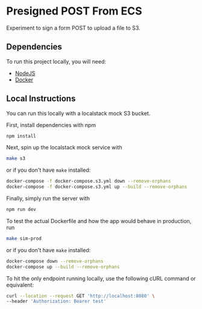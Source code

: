 # Presigned POST From ECS

Experiment to sign a form POST to upload a file to S3.

## Dependencies

To run this project locally, you will need:

- [NodeJS](https://nodejs.org/en/)
- [Docker](https://www.docker.com/)

## Local Instructions

You can run this locally with a localstack mock S3 bucket.

First, install dependencies with npm

```bash
npm install
```

Next, spin up the localstack mock service with

```bash
make s3
```

or if you don't have `make` installed:

```bash
docker-compose -f docker-compose.s3.yml down --remove-orphans
docker-compose -f docker-compose.s3.yml up --build --remove-orphans
```

Finally, simply run the server with

```bash
npm run dev
```

To test the actual Dockerfile and how the app would behave in production, run

```bash
make sim-prod
```

or if you don't have `make` installed:

```bash
docker-compose down --remove-orphans
docker-compose up --build --remove-orphans
```

To hit the only endpoint running locally, use the following cURL command or equivalent:

```bash
curl --location --request GET 'http://localhost:8080' \
--header 'Authorization: Bearer test'
```
